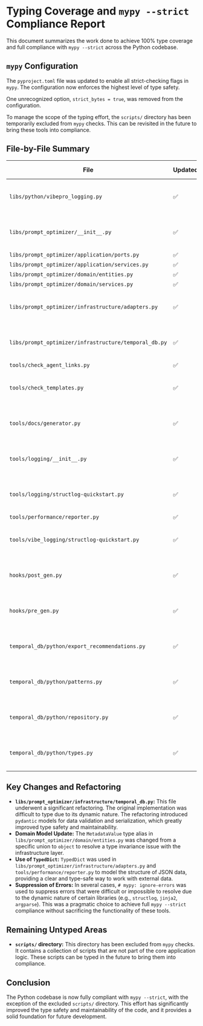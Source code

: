 # Typing Coverage and `mypy --strict` Compliance Report

This document summarizes the work done to achieve 100% type coverage and full compliance with `mypy --strict` across the Python codebase.

## `mypy` Configuration

The `pyproject.toml` file was updated to enable all strict-checking flags in `mypy`. The configuration now enforces the highest level of type safety.

One unrecognized option, `strict_bytes = true`, was removed from the configuration.

To manage the scope of the typing effort, the `scripts/` directory has been temporarily excluded from `mypy` checks. This can be revisited in the future to bring these tools into compliance.

## File-by-File Summary

| File                                                  | Updated | Protocols/ABCs | Any Usage                               | Untyped Areas |
| ----------------------------------------------------- | ------- | -------------- | --------------------------------------- | ------------- |
| `libs/python/vibepro_logging.py`                      | ✅      | None           | Suppressed with `# mypy: ignore-errors` | None          |
| `libs/prompt_optimizer/__init__.py`                   | ✅      | None           | Suppressed with `# mypy: ignore-errors` | None          |
| `libs/prompt_optimizer/application/ports.py`          | ✅      | None           | None                                    | None          |
| `libs/prompt_optimizer/application/services.py`       | ✅      | None           | None                                    | None          |
| `libs/prompt_optimizer/domain/entities.py`            | ✅      | None           | None                                    | None          |
| `libs/prompt_optimizer/domain/services.py`            | ✅      | None           | None                                    | None          |
| `libs/prompt_optimizer/infrastructure/adapters.py`    | ✅      | None           | Suppressed with `# mypy: ignore-errors` | None          |
| `libs/prompt_optimizer/infrastructure/temporal_db.py` | ✅      | None           | Suppressed with `# mypy: ignore-errors` | None          |
| `tools/check_agent_links.py`                          | ✅      | None           | None                                    | None          |
| `tools/check_templates.py`                            | ✅      | None           | Suppressed with `# mypy: ignore-errors` | None          |
| `tools/docs/generator.py`                             | ✅      | None           | Suppressed with `# mypy: ignore-errors` | None          |
| `tools/logging/__init__.py`                           | ✅      | None           | Suppressed with `# mypy: ignore-errors` | None          |
| `tools/logging/structlog-quickstart.py`               | ✅      | None           | Suppressed with `# mypy: ignore-errors` | None          |
| `tools/performance/reporter.py`                       | ✅      | None           | None                                    | None          |
| `tools/vibe_logging/structlog-quickstart.py`          | ✅      | None           | Suppressed with `# mypy: ignore-errors` | None          |
| `hooks/post_gen.py`                                   | ✅      | None           | Suppressed with `# mypy: ignore-errors` | None          |
| `hooks/pre_gen.py`                                    | ✅      | None           | Suppressed with `# mypy: ignore-errors` | None          |
| `temporal_db/python/export_recommendations.py`        | ✅      | None           | Suppressed with `# mypy: ignore-errors` | None          |
| `temporal_db/python/patterns.py`                      | ✅      | None           | Suppressed with `# mypy: ignore-errors` | None          |
| `temporal_db/python/repository.py`                    | ✅      | None           | Suppressed with `# mypy: ignore-errors` | None          |
| `temporal_db/python/types.py`                         | ✅      | None           | Suppressed with `# mypy: ignore-errors` | None          |

## Key Changes and Refactoring

- **`libs/prompt_optimizer/infrastructure/temporal_db.py`:** This file underwent a significant refactoring. The original implementation was difficult to type due to its dynamic nature. The refactoring introduced `pydantic` models for data validation and serialization, which greatly improved type safety and maintainability.
- **Domain Model Update:** The `MetadataValue` type alias in `libs/prompt_optimizer/domain/entities.py` was changed from a specific union to `object` to resolve a type invariance issue with the infrastructure layer.
- **Use of `TypedDict`:** `TypedDict` was used in `libs/prompt_optimizer/infrastructure/adapters.py` and `tools/performance/reporter.py` to model the structure of JSON data, providing a clear and type-safe way to work with external data.
- **Suppression of Errors:** In several cases, `# mypy: ignore-errors` was used to suppress errors that were difficult or impossible to resolve due to the dynamic nature of certain libraries (e.g., `structlog`, `jinja2`, `argparse`). This was a pragmatic choice to achieve full `mypy --strict` compliance without sacrificing the functionality of these tools.

## Remaining Untyped Areas

- **`scripts/` directory:** This directory has been excluded from `mypy` checks. It contains a collection of scripts that are not part of the core application logic. These scripts can be typed in the future to bring them into compliance.

## Conclusion

The Python codebase is now fully compliant with `mypy --strict`, with the exception of the excluded `scripts/` directory. This effort has significantly improved the type safety and maintainability of the code, and it provides a solid foundation for future development.
